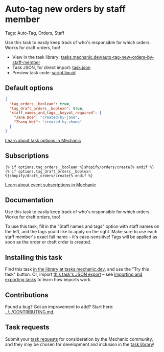 # Auto-tag new orders by staff member

Tags: Auto-Tag, Orders, Staff

Use this task to easily keep track of who's responsible for which orders. Works for draft orders, too!

* View in the task library: [tasks.mechanic.dev/auto-tag-new-orders-by-staff-member](https://tasks.mechanic.dev/auto-tag-new-orders-by-staff-member)
* Task JSON, for direct import: [task.json](../../tasks/auto-tag-new-orders-by-staff-member.json)
* Preview task code: [script.liquid](./script.liquid)

## Default options

```json
{
  "tag_orders__boolean": true,
  "tag_draft_orders__boolean": true,
  "staff_names_and_tags__keyval_required": {
    "Jane Doe": "created-by-jane",
    "Zhang Wei": "created-by-zhang"
  }
}
```

[Learn about task options in Mechanic](https://learn.mechanic.dev/core/tasks/options)

## Subscriptions

```liquid
{% if options.tag_orders__boolean %}shopify/orders/create{% endif %}
{% if options.tag_draft_orders__boolean %}shopify/draft_orders/create{% endif %}
```

[Learn about event subscriptions in Mechanic](https://learn.mechanic.dev/core/tasks/subscriptions)

## Documentation

Use this task to easily keep track of who's responsible for which orders. Works for draft orders, too!

To use this task, fill in the "Staff names and tags" option with staff names on the left, and the tags you'd like to apply on the right. Make sure to use each staff member's exact full name – it's case-sensitive! Tags will be applied as soon as the order or draft order is created.

## Installing this task

Find this task [in the library at tasks.mechanic.dev](https://tasks.mechanic.dev/auto-tag-new-orders-by-staff-member), and use the "Try this task" button. Or, import [this task's JSON export](../../tasks/auto-tag-new-orders-by-staff-member.json) – see [Importing and exporting tasks](https://learn.mechanic.dev/core/tasks/import-and-export) to learn how imports work.

## Contributions

Found a bug? Got an improvement to add? Start here: [../../CONTRIBUTING.md](../../CONTRIBUTING.md).

## Task requests

Submit your [task requests](https://mechanic.canny.io/task-requests) for consideration by the Mechanic community, and they may be chosen for development and inclusion in the [task library](https://tasks.mechanic.dev/)!
